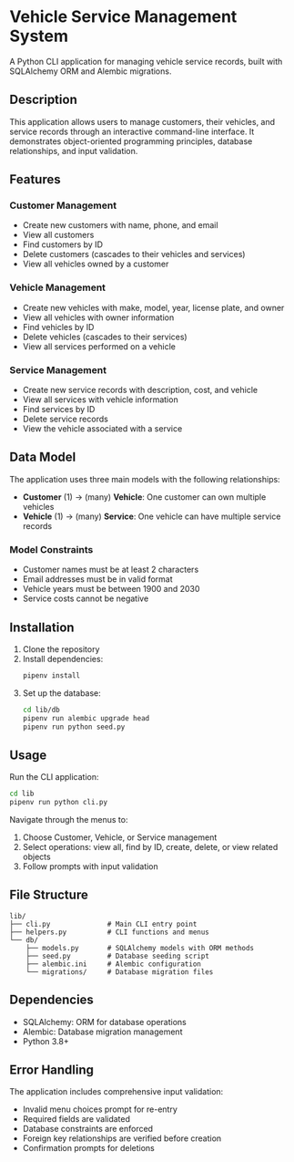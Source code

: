 # Vehicle Service Management System

A Python CLI application for managing vehicle service records, built with SQLAlchemy ORM and Alembic migrations.

## Description

This application allows users to manage customers, their vehicles, and service records through an interactive command-line interface. It demonstrates object-oriented programming principles, database relationships, and input validation.

## Features

### Customer Management
- Create new customers with name, phone, and email
- View all customers
- Find customers by ID
- Delete customers (cascades to their vehicles and services)
- View all vehicles owned by a customer

### Vehicle Management
- Create new vehicles with make, model, year, license plate, and owner
- View all vehicles with owner information
- Find vehicles by ID
- Delete vehicles (cascades to their services)
- View all services performed on a vehicle

### Service Management
- Create new service records with description, cost, and vehicle
- View all services with vehicle information
- Find services by ID
- Delete service records
- View the vehicle associated with a service

## Data Model

The application uses three main models with the following relationships:

- **Customer** (1) → (many) **Vehicle**: One customer can own multiple vehicles
- **Vehicle** (1) → (many) **Service**: One vehicle can have multiple service records

### Model Constraints
- Customer names must be at least 2 characters
- Email addresses must be in valid format
- Vehicle years must be between 1900 and 2030
- Service costs cannot be negative

## Installation

1. Clone the repository
2. Install dependencies:
   ```bash
   pipenv install
   ```
3. Set up the database:
   ```bash
   cd lib/db
   pipenv run alembic upgrade head
   pipenv run python seed.py
   ```

## Usage

Run the CLI application:
```bash
cd lib
pipenv run python cli.py
```

Navigate through the menus to:
1. Choose Customer, Vehicle, or Service management
2. Select operations: view all, find by ID, create, delete, or view related objects
3. Follow prompts with input validation

## File Structure

```
lib/
├── cli.py              # Main CLI entry point
├── helpers.py          # CLI functions and menus
└── db/
    ├── models.py       # SQLAlchemy models with ORM methods
    ├── seed.py         # Database seeding script
    ├── alembic.ini     # Alembic configuration
    └── migrations/     # Database migration files
```

## Dependencies

- SQLAlchemy: ORM for database operations
- Alembic: Database migration management
- Python 3.8+

## Error Handling

The application includes comprehensive input validation:
- Invalid menu choices prompt for re-entry
- Required fields are validated
- Database constraints are enforced
- Foreign key relationships are verified before creation
- Confirmation prompts for deletions